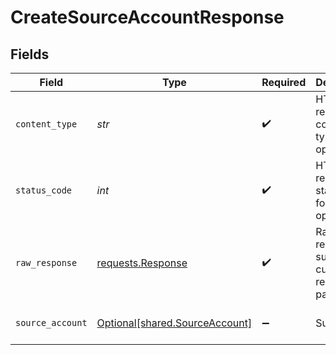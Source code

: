 # CreateSourceAccountResponse


## Fields

| Field                                                                                                                                                                                                                | Type                                                                                                                                                                                                                 | Required                                                                                                                                                                                                             | Description                                                                                                                                                                                                          | Example                                                                                                                                                                                                              |
| -------------------------------------------------------------------------------------------------------------------------------------------------------------------------------------------------------------------- | -------------------------------------------------------------------------------------------------------------------------------------------------------------------------------------------------------------------- | -------------------------------------------------------------------------------------------------------------------------------------------------------------------------------------------------------------------- | -------------------------------------------------------------------------------------------------------------------------------------------------------------------------------------------------------------------- | -------------------------------------------------------------------------------------------------------------------------------------------------------------------------------------------------------------------- |
| `content_type`                                                                                                                                                                                                       | *str*                                                                                                                                                                                                                | :heavy_check_mark:                                                                                                                                                                                                   | HTTP response content type for this operation                                                                                                                                                                        |                                                                                                                                                                                                                      |
| `status_code`                                                                                                                                                                                                        | *int*                                                                                                                                                                                                                | :heavy_check_mark:                                                                                                                                                                                                   | HTTP response status code for this operation                                                                                                                                                                         |                                                                                                                                                                                                                      |
| `raw_response`                                                                                                                                                                                                       | [requests.Response](https://requests.readthedocs.io/en/latest/api/#requests.Response)                                                                                                                                | :heavy_check_mark:                                                                                                                                                                                                   | Raw HTTP response; suitable for custom response parsing                                                                                                                                                              |                                                                                                                                                                                                                      |
| `source_account`                                                                                                                                                                                                     | [Optional[shared.SourceAccount]](../../models/shared/sourceaccount.md)                                                                                                                                               | :heavy_minus_sign:                                                                                                                                                                                                   | Success                                                                                                                                                                                                              | {"id":"acc-002","accountName":"account-081","sortCode":"123456","accountType":"Credit","accountNumber":"12345670","currency":"GBP","balance":99.99,"modifiedDate":"2023-01-09T14:14:14.1057478Z","status":"pending"} |